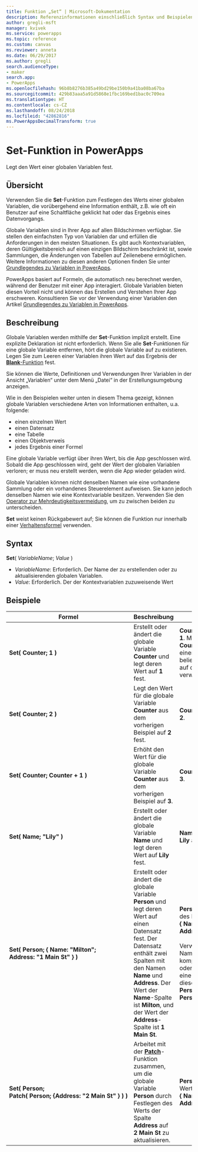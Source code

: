 ```yaml
---
title: Funktion „Set“ | Microsoft-Dokumentation
description: Referenzinformationen einschließlich Syntax und Beispielen für die Set-Funktion in PowerApps
author: gregli-msft
manager: kvivek
ms.service: powerapps
ms.topic: reference
ms.custom: canvas
ms.reviewer: anneta
ms.date: 06/29/2017
ms.author: gregli
search.audienceType:
- maker
search.app:
- PowerApps
ms.openlocfilehash: 96b8b8276b385a49bd29be150b9a41ba08ba67ba
ms.sourcegitcommit: 429b83aaa5a91d5868e1fbc169bed1bac0c709ea
ms.translationtype: HT
ms.contentlocale: cs-CZ
ms.lasthandoff: 08/24/2018
ms.locfileid: "42862816"
ms.PowerAppsDecimalTransform: true
---
```

# <a name="set-function-in-powerapps"></a>Set-Funktion in PowerApps
Legt den Wert einer globalen Variablen fest.

## <a name="overview"></a>Übersicht
Verwenden Sie die **Set**-Funktion zum Festlegen des Werts einer globalen Variablen, die vorübergehend eine Information enthält, z.B. wie oft ein Benutzer auf eine Schaltfläche geklickt hat oder das Ergebnis eines Datenvorgangs.  

Globale Variablen sind in Ihrer App auf allen Bildschirmen verfügbar.  Sie stellen den einfachsten Typ von Variablen dar und erfüllen die Anforderungen in den meisten Situationen.  Es gibt auch Kontextvariablen, deren Gültigkeitsbereich auf einen einzigen Bildschirm beschränkt ist, sowie Sammlungen, die Änderungen von Tabellen auf Zeilenebene ermöglichen.  Weitere Informationen zu diesen anderen Optionen finden Sie unter [Grundlegendes zu Variablen in PowerApps](../working-with-variables.md).

PowerApps basiert auf Formeln, die automatisch neu berechnet werden, während der Benutzer mit einer App interagiert.  Globale Variablen bieten diesen Vorteil nicht und können das Erstellen und Verstehen Ihrer App erschweren.  Konsultieren Sie vor der Verwendung einer Variablen den Artikel [Grundlegendes zu Variablen in PowerApps](../working-with-variables.md).

## <a name="description"></a>Beschreibung
Globale Variablen werden mithilfe der **Set**-Funktion implizit erstellt.  Eine explizite Deklaration ist nicht erforderlich.  Wenn Sie alle **Set**-Funktionen für eine globale Variable entfernen, hört die globale Variable auf zu existieren.  Legen Sie zum Leeren einer Variablen ihren Wert auf das Ergebnis der [**Blank**-Funktion](function-isblank-isempty.md) fest.

Sie können die Werte, Definitionen und Verwendungen Ihrer Variablen in der Ansicht „Variablen“ unter dem Menü „Datei“ in der Erstellungsumgebung anzeigen.

Wie in den Beispielen weiter unten in diesem Thema gezeigt, können globale Variablen verschiedene Arten von Informationen enthalten, u.a. folgende:

* einen einzelnen Wert
* einen Datensatz
* eine Tabelle
* einen Objektverweis
* jedes Ergebnis einer Formel

Eine globale Variable verfügt über ihren Wert, bis die App geschlossen wird.  Sobald die App geschlossen wird, geht der Wert der globalen Variablen verloren; er muss neu erstellt werden, wenn die App wieder geladen wird.

Globale Variablen können nicht denselben Namen wie eine vorhandene Sammlung oder ein vorhandenes Steuerelement aufweisen.  Sie kann jedoch denselben Namen wie eine Kontextvariable besitzen.  Verwenden Sie den [Operator zur Mehrdeutigkeitsvermeidung](operators.md#disambiguation-operator), um zu zwischen beiden zu unterscheiden.

**Set** weist keinen Rückgabewert auf; Sie können die Funktion nur innerhalb einer [Verhaltensformel](../working-with-formulas-in-depth.md) verwenden.

## <a name="syntax"></a>Syntax
**Set**( *VariableName*; *Value* )

* *VariableName*: Erforderlich.  Der Name der zu erstellenden oder zu aktualisierenden globalen Variablen.
* *Value*: Erforderlich.  Der der Kontextvariablen zuzuweisende Wert

## <a name="examples"></a>Beispiele

| Formel | Beschreibung | Ergebnis |
| --- | --- | --- |
| **Set(&nbsp;Counter;&nbsp;1&nbsp;)** |Erstellt oder ändert die globale Variable **Counter** und legt deren Wert auf **1** fest. |**Counter** hat den Wert **1**. Mit dem Namen **Counter** können Sie in einer Formel in einem beliebigen Bildschirm auf diese Variable verweisen. |
| **Set(&nbsp;Counter;&nbsp;2&nbsp;)** |Legt den Wert für die globale Variable **Counter** aus dem vorherigen Beispiel auf **2** fest. |**Counter** hat den Wert **2**. |
| **Set(&nbsp;Counter;&nbsp;Counter + 1&nbsp;)** |Erhöht den Wert für die globale Variable **Counter** aus dem vorherigen Beispiel auf **3**. |**Counter** hat den Wert **3**. |
| **Set(&nbsp;Name;&nbsp;"Lily" )** |Erstellt oder ändert die globale Variable **Name** und legt deren Wert auf **Lily** fest. |**Name** weist den Wert **Lily** auf. |
| **Set(&nbsp;Person;&nbsp;{&nbsp;Name:&nbsp;"Milton"; Address:&nbsp;"1&nbsp;Main&nbsp;St"&nbsp;} )** |Erstellt oder ändert die globale Variable **Person** und legt deren Wert auf einen Datensatz fest. Der Datensatz enthält zwei Spalten mit den Namen **Name** und **Address**. Der Wert der **Name**-Spalte ist **Milton**, und der Wert der **Address**-Spalte ist **1 Main St**. |**Person** hat den Wert des Datensatzes **{&nbsp;Name:&nbsp;"Milton"; Address:&nbsp;"1&nbsp;Main&nbsp;St"&nbsp;}**.<br><br>Verweisen Sie mit dem Namen **Person** auf den kompletten Datensatz, oder verweisen Sie auf eine einzelne Spalte dieses Datensatzes mit **Person.Name** oder **Person.Address**. |
| **Set(&nbsp;Person; Patch(&nbsp;Person;&nbsp;{Address:&nbsp;"2&nbsp;Main&nbsp;St"&nbsp;}&nbsp;)&nbsp;)** |Arbeitet mit der **[Patch](function-patch.md)**-Funktion zusammen, um die globale Variable **Person** durch Festlegen des Werts der Spalte **Address** auf **2 Main St** zu aktualisieren. |**Person** hat nun den Wert des Datensatzes **{&nbsp;Name:&nbsp;"Milton"; Address:&nbsp;"2&nbsp;Main&nbsp;St"&nbsp;}**. |

